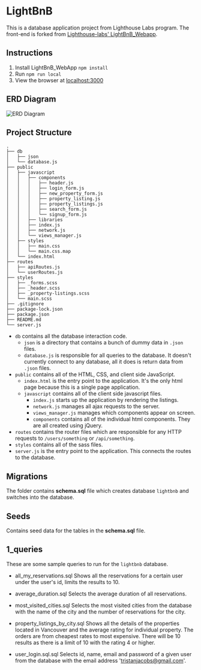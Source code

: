# LightBnB
This is a database application project from Lighthouse Labs program. 
The front-end is forked from [Lighthouse-labs' LightBnB_Webapp](https://github.com/lighthouse-labs/LightBnB_WebApp).


## Instructions
1. Install LightBnB_WebApp `npm install`
2. Run `npm run local`
3. View the browser at [localhost:3000](localhost:3000)


## ERD Diagram
![ERD Diagram](https://i.imgur.com/IPbSqz9.png)

## Project Structure

```
.
├── db
│   ├── json
│   └── database.js
├── public
│   ├── javascript
│   │   ├── components 
│   │   │   ├── header.js
│   │   │   ├── login_form.js
│   │   │   ├── new_property_form.js
│   │   │   ├── property_listing.js
│   │   │   ├── property_listings.js
│   │   │   ├── search_form.js
│   │   │   └── signup_form.js
│   │   ├── libraries
│   │   ├── index.js
│   │   ├── network.js
│   │   └── views_manager.js
│   ├── styles
│   │   ├── main.css
│   │   └── main.css.map
│   └── index.html
├── routes
│   ├── apiRoutes.js
│   └── userRoutes.js
├── styles  
│   ├── _forms.scss
│   ├── _header.scss
│   ├── _property-listings.scss
│   └── main.scss
├── .gitignore
├── package-lock.json
├── package.json
├── README.md
└── server.js
```

* `db` contains all the database interaction code.
  * `json` is a directory that contains a bunch of dummy data in `.json` files.
  * `database.js` is responsible for all queries to the database. It doesn't currently connect to any database, all it does is return data from `.json` files.
* `public` contains all of the HTML, CSS, and client side JavaScript. 
  * `index.html` is the entry point to the application. It's the only html page because this is a single page application.
  * `javascript` contains all of the client side javascript files.
    * `index.js` starts up the application by rendering the listings.
    * `network.js` manages all ajax requests to the server.
    * `views_manager.js` manages which components appear on screen.
    * `components` contains all of the individual html components. They are all created using jQuery.
* `routes` contains the router files which are responsible for any HTTP requests to `/users/something` or `/api/something`. 
* `styles` contains all of the sass files. 
* `server.js` is the entry point to the application. This connects the routes to the database.

## Migrations
The folder contains **schema.sql** file which creates database `lightbnb` and switches into the database.

## Seeds
Contains seed data for the tables in the **schema.sql** file. 

## 1_queries
These are some sample queries to run for the `lightbnb` database.


*  all_my_reservations.sql
Shows all the reservations for a certain user under the user's id, limits the results to 10.

* average_duration.sql
Selects the average duration of all reservations.

*  most_visited_cities.sql
Selects the most visited cities from the database with the name of the city and the number of reservations for the city.

*  property_listings_by_city.sql
Shows all the details of the properties located in Vancouver and the average rating for individual property. 
The orders are from cheapest rates to most expensive. 
There will be 10 results as there is a limit of 10 with the rating 4 or higher.

*  user_login.sql.sql
Selects id, name, email and password of a given user from the database with the email address 'tristanjacobs@gmail.com'.